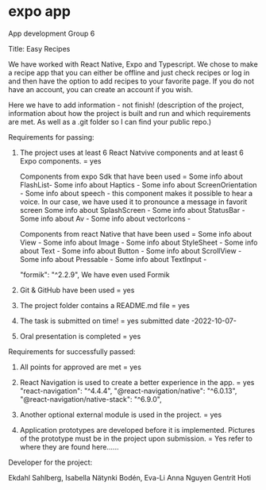 # expo app

App development Group 6

Title: Easy Recipes

We have worked with React Native, Expo and Typescript. We chose to make a recipe app that you can either be offline and just check recipes or log in and then have the option to add recipes to your favorite page. If you do not have an account, you can create an account if you wish.

Here we have to add information - not finish!
(description of the project,
information about how the project is built and run and which requirements are met. As well as a .git folder
so I can find your public repo.)

Requirements for passing:

1. The project uses at least 6 React Natvive components and at least 6 Expo
   components. = yes

   Components from expo Sdk that have been used =
   Some info about FlashList-
   Some info about Haptics -
   Some info about ScreenOrientation -
   Some info about speech - this component makes it possible to hear a voice. In our case, we have used it to pronounce a message in favorit screen
   Some info about SplashScreen -
   Some info about StatusBar -
   Some info about Av -
   Some info about vectorIcons -

   Components from react Native that have been used =
   Some info about View -
   Some info about Image -
   Some info about StyleSheet -
   Some info about Text -
   Some info about Button -
   Some info about ScrollView -
   Some info about Pressable -
   Some info about TextInput -

   "formik": "^2.2.9", We have even used Formik

2. Git & GitHub have been used = yes
3. The project folder contains a README.md file = yes
4. The task is submitted on time! = yes submitted date -2022-10-07-
5. Oral presentation is completed = yes

Requirements for successfully passed:

1. All points for approved are met = yes
2. React Navigation is used to create a better experience in the app. = yes  
   "react-navigation": "^4.4.4",
   "@react-navigation/native": "^6.0.13",
   "@react-navigation/native-stack": "^6.9.0",

3. Another optional external module is used in the project. = yes
4. Application prototypes are developed before it is implemented. Pictures of the prototype
   must be in the project upon submission. = Yes refer to where they are found here......

Developer for the project:

Ekdahl Sahlberg, Isabella
Nätynki Bodén, Eva-Li
Anna Nguyen
Gentrit Hoti
